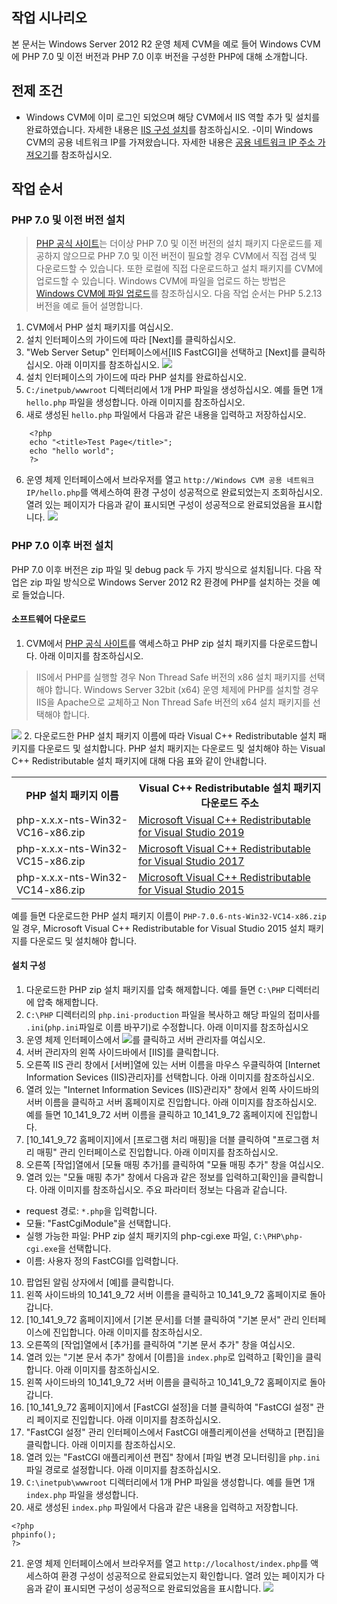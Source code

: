 ## 작업 시나리오

본 문서는 Windows Server 2012 R2 운영 체제 CVM을 예로 들어 Windows CVM에 PHP 7.0 및 이전 버전과 PHP 7.0 이후 버전을 구성한 PHP에 대해 소개합니다.


## 전제 조건

- Windows CVM에 이미 로그인 되었으며 해당 CVM에서 IIS 역할 추가 및 설치를 완료하였습니다. 자세한 내용은 [IIS 구성 설치](https://intl.cloud.tencent.com/document/product/213/2755)를 참조하십시오.
-이미 Windows CVM의 공용 네트워크 IP를 가져왔습니다. 자세한 내용은 [공용 네트워크 IP 주소 가져오기](https://intl.cloud.tencent.com/document/product/213/17940)를 참조하십시오.

## 작업 순서

<span id="jump1"></span>
### PHP 7.0 및 이전 버전 설치

> [PHP 공식 사이트](http://windows.php.net/download/)는 더이상 PHP 7.0 및 이전 버전의 설치 패키지 다운로드를 제공하지 않으므로 PHP 7.0 및 이전 버전이 필요할 경우 CVM에서 직접 검색 및 다운로드할 수 있습니다. 또한 로컬에 직접 다운로드하고 설치 패키지를 CVM에 업로드할 수 있습니다. Windows CVM에 파일을 업로드 하는 방법은 [Windows CVM에 파일 업로드](https://intl.cloud.tencent.com/document/product/213/2761)를 참조하십시오. 다음 작업 순서는 PHP 5.2.13 버전을 예로 들어 설명합니다.
> 
1. CVM에서 PHP 설치 패키지를 여십시오.
2. 설치 인터페이스의 가이드에 따라 [Next]를 클릭하십시오.
3. "Web Server Setup" 인터페이스에서[IIS FastCGI]을 선택하고 [Next]를 클릭하십시오. 아래 이미지를 참조하십시오.
![](https://main.qcloudimg.com/raw/c5fc89547b020e6ec943732d16186a7b.png)
4. 설치 인터페이스의 가이드에 따라 PHP 설치를 완료하십시오.
5. `C:/inetpub/wwwroot` 디렉터리에서 1개 PHP 파일을 생성하십시오. 예를 들면 1개 `hello.php` 파일을 생성합니다. 아래 이미지를 참조하십시오.
5. 새로 생성된 `hello.php` 파일에서 다음과 같은 내용을 입력하고 저장하십시오.
```
	<?php
	echo "<title>Test Page</title>";
	echo "hello world";
	?>
```
6. 운영 체제 인터페이스에서 브라우저를 열고 `http://Windows CVM 공용 네트워크 IP/hello.php`를 액세스하여 환경 구성이 성공적으로 완료되었는지 조회하십시오.
열려 있는 페이지가 다음과 같이 표시되면 구성이 성공적으로 완료되었음을 표시합니다.
![](https://main.qcloudimg.com/raw/0cdefc8707c4402e9ae5f9e6fa523ae1.png)

<span id="jump"></span>
### PHP 7.0 이후 버전 설치

PHP 7.0 이후 버전은 zip 파일 및 debug pack 두 가지 방식으로 설치됩니다. 다음 작업은 zip 파일 방식으로 Windows Server 2012 R2 환경에 PHP를 설치하는 것을 예로 들었습니다.

#### 소프트웨어 다운로드

1. CVM에서 [PHP 공식 사이트](http://windows.php.net/download/)를 액세스하고 PHP zip 설치 패키지를 다운로드합니다. 아래 이미지를 참조하십시오.
> IIS에서 PHP를 실행할 경우 Non Thread Safe 버전의 x86 설치 패키지를 선택해야 합니다. Windows Server 32bit (x64) 운영 체제에 PHP를 설치할 경우 IIS을 Apache으로 교체하고 Non Thread Safe 버전의 x64 설치 패키지를 선택해야 합니다.
>
![](https://main.qcloudimg.com/raw/b54dcb237ae24673cd592561ffc91bc0.png)
2. 다운로드한 PHP 설치 패키지 이름에 따라 Visual C++ Redistributable 설치 패키지를 다운로드 및 설치합니다.
PHP 설치 패키지는 다운로드 및 설치해야 하는 Visual C++ Redistributable 설치 패키지에 대해 다음 표와 같이 안내합니다.
<table>
<tr><th>PHP 설치 패키지 이름</th><th>Visual C++ Redistributable 설치 패키지 다운로드 주소</th></tr>
<tr><td>php-x.x.x-nts-Win32-VC16-x86.zip</td><td><a href="https://visualstudio.microsoft.com/zh-hans/downloads/">Microsoft Visual C++ Redistributable for Visual Studio 2019</a></td></tr>
<tr><td>php-x.x.x-nts-Win32-VC15-x86.zip</td><td><a href="https://visualstudio.microsoft.com/zh-hans/vs/older-downloads/">Microsoft Visual C++ Redistributable for Visual Studio 2017</a></td></tr>
<tr><td>php-x.x.x-nts-Win32-VC14-x86.zip</td><td><a href="https://www.microsoft.com/zh-cn/download/details.aspx?id=48145">Microsoft Visual C++ Redistributable for Visual Studio 2015</a></td></tr>
</table>
 예를 들면 다운로드한 PHP 설치 패키지 이름이 <code>PHP-7.0.6-nts-Win32-VC14-x86.zip</code>일 경우, Microsoft Visual C++ Redistributable for Visual Studio 2015 설치 패키지를 다운로드 및 설치해야 합니다.

#### 설치 구성
1. 다운로드한 PHP zip 설치 패키지를 압축 해제합니다. 예를 들면 `C:\PHP` 디렉터리에 압축 해제합니다.
2. `C:\PHP` 디렉터리의 `php.ini-production` 파일을 복사하고 해당 파일의 접미사를 `.ini`(`php.ini`파일로 이름 바꾸기)로 수정합니다. 아래 이미지를 참조하십시오
3. 운영 체제 인터페이스에서 <img src="https://main.qcloudimg.com/raw/f779581f1ce3edfead8c725ce1504009.png" style="margin: 0;"></img>를 클릭하고 서버 관리자를 여십시오.
4. 서버 관리자의 왼쪽 사이드바에서 [IIS]를 클릭합니다.
5. 오른쪽 IIS 관리 창에서 [서버]열에 있는 서버 이름을 마우스 우클릭하여 [Internet Information Sevices (IIS)관리자]를 선택합니다. 아래 이미지를 참조하십시오.
6. 열려 있는 "Internet Information Sevices (IIS)관리자" 창에서 왼쪽 사이드바의 서버 이름을 클릭하고 서버 홈페이지로 진입합니다. 아래 이미지를 참조하십시오.
예를 들면 10_141_9_72 서버 이름을 클릭하고 10_141_9_72 홈페이지에 진입합니다.
7. [10_141_9_72 홈페이지]에서 [프로그램 처리 매핑]을 더블 클릭하여 "프로그램 처리 매핑" 관리 인터페이스로 진입합니다. 아래 이미지를 참조하십시오.
8. 오른쪽 [작업]열에서 [모듈 매핑 추가]를 클릭하여 "모듈 매핑 추가" 창을 여십시오.
9. 열려 있는 "모듈 매핑 추가" 창에서 다음과 같은 정보를 입력하고[확인]을 클릭합니다. 아래 이미지를 참조하십시오.
주요 파라미터 정보는 다음과 같습니다.
 - request 경로: `*.php`을 입력합니다.
 - 모듈: "FastCgiModule"을 선택합니다.
 - 실행 가능한 파일: PHP zip 설치 패키지의 php-cgi.exe 파일, `C:\PHP\php-cgi.exe`을 선택합니다.
 - 이름: 사용자 정의 FastCGI를 입력합니다.
10.  팝업된 알림 상자에서 [예]를 클릭합니다. 
11. 왼쪽 사이드바의 10_141_9_72 서버 이름을 클릭하고 10_141_9_72 홈페이지로 돌아갑니다.
12.  [10_141_9_72 홈페이지]에서 [기본 문서]를 더블 클릭하여 "기본 문서" 관리 인터페이스에 진입합니다. 아래 이미지를 참조하십시오.
13.  오른쪽의 [작업]열에서 [추가]를 클릭하여 "기본 문서 추가" 창을 여십시오.
14.  열려 있는 "기본 문서 추가" 창에서 [이름]을 `index.php`로 입력하고 [확인]을 클릭합니다. 아래 이미지를 참조하십시오.
15.  왼쪽 사이드바의 10_141_9_72 서버 이름을 클릭하고 10_141_9_72 홈페이지로 돌아갑니다.
16.  [10_141_9_72 홈페이지]에서 [FastCGI 설정]을 더블 클릭하여 "FastCGI 설정" 관리 페이지로 진입합니다. 아래 이미지를 참조하십시오.
17.  "FastCGI 설정" 관리 인터페이스에서 FastCGI 애플리케이션을 선택하고 [편집]을 클릭합니다. 아래 이미지를 참조하십시오.
18.  열려 있는 "FastCGI 애플리케이션 편집" 창에서 [파일 변경 모니터링]을 `php.ini` 파일 경로로 설정합니다. 아래 이미지를 참조하십시오.
19. `C:\inetpub\wwwroot` 디렉터리에서 1개 PHP 파일을 생성합니다. 예를 들면 1개 `index.php` 파일을 생성합니다.
20. 새로 생성된 `index.php` 파일에서 다음과 같은 내용을 입력하고 저장합니다.
```
<?php
phpinfo();
?>
```
21. 운영 체제 인터페이스에서 브라우저를 열고 `http://localhost/index.php`를 액세스하여 환경 구성이 성공적으로 완료되었는지 확인합니다.
열려 있는 페이지가 다음과 같이 표시되면 구성이 성공적으로 완료되었음을 표시합니다.
![](https://main.qcloudimg.com/raw/ccd08fd9af6afe4ee2c3bf38f9e581b9.png)


